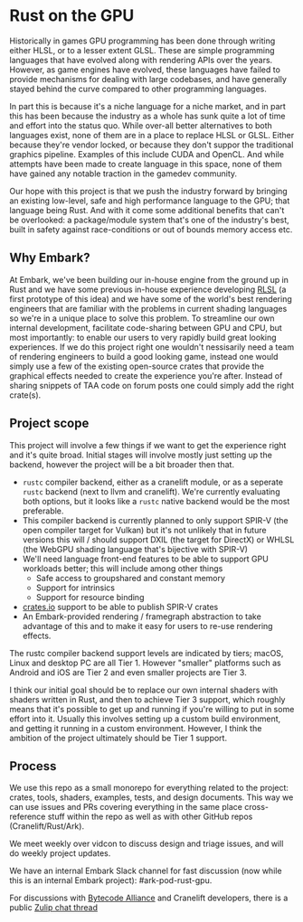 # Rust on the GPU

Historically in games GPU programming has been done through writing either HLSL, or to a lesser extent GLSL. These are simple programming languages that have evolved along with rendering APIs over the years. However, as game engines have evolved, these languages have failed to provide mechanisms for dealing with large codebases, and have generally stayed behind the curve compared to other programming languages.

In part this is because it's a niche language for a niche market, and in part this has been because the industry as a whole has sunk quite a lot of time and effort into the status quo. While over-all better alternatives to both languages exist, none of them are in a place to replace HLSL or GLSL. Either because they're vendor locked, or because they don't suppor the traditional graphics pipeline. Examples of this include CUDA and OpenCL. And while attempts have been made to create language in this space, none of them have gained any notable traction in the gamedev community.

Our hope with this project is that we push the industry forward by bringing an existing low-level, safe and high performance language to the GPU; that language being Rust. And with it come some additional benefits that can't be overlooked: a package/module system that's one of the industry's best, built in safety against race-conditions or out of bounds memory access etc. 

## Why Embark?

At Embark, we've been building our in-house engine from the ground up in Rust and we have some previous in-house experience developing [RLSL](https://github.com/MaikKlein/rlsl) (a first prototype of this idea) and we have some of the world's best rendering engineers that are familiar with the problems in current shading languages so we're in a unique place to solve this problem. To streamline our own internal development, facilitate code-sharing between GPU and CPU, but most importantly: to enable our users to very rapidly build great looking experiences. If we do this project right one wouldn't nessisarily need a team of rendering engineers to build a good looking game, instead one would simply use a few of the existing open-source crates that provide the graphical effects needed to create the experience you're after. Instead of sharing snippets of TAA code on forum posts one could simply add the right crate(s).

## Project scope

This project will involve a few things if we want to get the experience right and it's quite broad. Initial stages will involve mostly just setting up the backend, however the project will be a bit broader then that.

- `rustc` compiler backend, either as a cranelift module, or as a seperate `rustc` backend (next to llvm and cranelift). We're currently evaluating both options, but it looks like a `rustc` native backend would be the most preferable.
- This compiler backend is currently planned to only support SPIR-V (the open compiler target for Vulkan) but it's not unlikely that in future versions this will / should support DXIL (the target for DirectX) or WHLSL (the WebGPU shading language that's bijective with SPIR-V)
- We'll need language front-end features to be able to support GPU workloads better; this will include among other things
  - Safe access to groupshared and constant memory
  - Support for intrinsics
  - Support for resource binding
- [crates.io](https://crates.io) support to be able to publish SPIR-V crates
- An Embark-provided rendering / framegraph abstraction to take advantage of this and to make it easy for users to re-use rendering effects.

The rustc compiler backend support levels are indicated by tiers; macOS, Linux and desktop PC are all Tier 1. However "smaller" platforms such as Android and iOS are Tier 2 and even smaller projects are Tier 3.

I think our initial goal should be to replace our own internal shaders with shaders written in Rust, and then to achieve Tier 3 support, which roughly means that it's possible to get up and running if you're willing to put in some effort into it. Usually this involves setting up a custom build environment, and getting it running in a custom environment. However, I think the ambition of the project ultimately should be Tier 1 support.

## Process

We use this repo as a small monorepo for everything related to the project: crates, tools, shaders, examples, tests, and design documents. This way we can use issues and PRs covering everything in the same place cross-reference stuff within the repo as well as with other GitHub repos (Cranelift/Rust/Ark).

We meet weekly over vidcon to discuss design and triage issues, and will do weekly project updates.

We have an internal Embark Slack channel for fast discussion (now while this is an internal Embark project): #ark-pod-rust-gpu.

For discussions with [Bytecode Alliance](https://bytecodealliance.org/) and Cranelift developers, there is a public [Zulip chat thread](https://bytecodealliance.zulipchat.com/#narrow/stream/225524-cranelift-new-backend/topic/spir-v)

